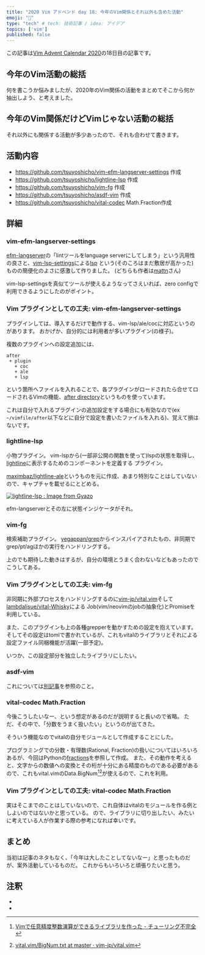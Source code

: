 ```yaml
---
title: "2020 Vim アドベンド day 18: 今年のVim関係とそれ以外も含めた活動"
emoji: "🎅"
type: "tech" # tech: 技術記事 / idea: アイデア
topics: ['vim']
published: false
---
```

この記事は[Vim Advent Calendar 2020](https://qiita.com/advent-calendar/2020/vim)の18日目の記事です。

## 今年のVim活動の総括

何を書こうか悩みましたが、2020年のVim関係の活動をまとめてそこから何か抽出しよう、と考えました。

## 今年のVim関係だけどVimじゃない活動の総括

それ以外にも関係する活動が多少あったので、それも合わせて書きます。

## 活動内容

- <https://github.com/tsuyoshicho/vim-efm-langserver-settings> 作成
- <https://github.com/tsuyoshicho/lightline-lsp> 作成
- <https://github.com/tsuyoshicho/vim-fg> 作成
- <https://github.com/tsuyoshicho/asdf-vim> 作成
- <https://github.com/tsuyoshicho/vital-codec> Math.Fraction作成

## 詳細

### vim-efm-langserver-settings

[efm-langserver](https://github.com/mattn/efm-langserver)の「lintツールをlanguage serverにしてしまう」という汎用性の良さと、[vim-lsp-settings](https://github.com/mattn/vim-lsp-settings)による[lsp](https://microsoft.github.io/language-server-protocol/) という(そのころはまだ敷居が高かった)ものの簡便化のよさに感激して作りました。
(どちらも作者は[mattn](https://zenn.dev/mattn)さん)

vim-lsp-settingsを真似てツールが使えるようなってさえいれば、zero configで利用できるようにしたのがポイント。

### Vim プラグインとしての工夫: vim-efm-langserver-settings

プラグインしては、導入するだけで動作する、vim-lsp/ale/cocに対応というのがあります。
おかげか、自分的には利用者が多いプラグイン(の様子)。

複数のプラグインへの設定追加には、

```text
after
 + plugin
   + coc
   + ale
   + lsp
```

という箇所へファイルを入れることで、各プラグインがロードされたら合せてロードされるVimの機能、[after directory](https://vim-jp.org/vimdoc-ja/options.html#after-directory)というものを使っています。

これは自分で入れるプラグインの追加設定をする場合にも有効なので(ex `~/vimfile/after`以下などに自分で設定を書いたファイルを入れる)、覚えて損はないです。

### lightline-lsp

小物プラグイン。
vim-lspから(一部非公開の関数を使って)lspの状態を取得し、[lightline](https://github.com/itchyny/lightline.vim)に表示するためのコンポーネントを定義する
プラグイン。

[maximbaz/lightline-ale](https://github.com/maximbaz/lightline-ale)というものを元に作成、あまり特別なことはしていないので、キャプチャを載せるにとどめる。

[![lightline-lsp : Image from Gyazo](https://i.gyazo.com/68933419ed2704286cd8d4fe39f2b6f3.png)](https://gyazo.com/68933419ed2704286cd8d4fe39f2b6f3)

efm-langserverとその左に状態インジケータがそれ。

### vim-fg

検索補助プラグイン。
[yegappan/grep](https://github.com/yegappan/grep)からインスパイアされたもの、非同期でgrep/pt/agほかの実行をハンドリングする。

上のでも期待した動きはするが、自分の環境とうまく合わないなどもあったのでこうしてある。

### Vim プラグインとしての工夫: vim-fg 

非同期に外部プロセスをハンドリングするのに[vim-jp/vital.vim](https://github.com/vim-jp/vital.vim)そして[lambdalisue/vital-Whisky](https://github.com/lambdalisue/vital-Whisky)による
Job(vim/neovimのjobの抽象化)とPromiseを利用している。

また、このプラグインも上の各種grepperを動かすための設定を抱えています。そしてその設定はtomlで書かれているが、これもvitalのライブラリとそれによる設定ファイル同梱機能が活躍(一部予定)。

いつか、この設定部分を独立したライブラリにしたい。

### asdf-vim

これについては[別記事](https://zenn.dev/tsuyoshicho/articles/2020-09-17-asdf-vim-plugin)を参照のこと。

### vital-codec Math.Fraction

今後こうしたいなー、という想定があるのだが説明すると長いので省略。
ただ、その中で、「分数をうまく扱いたい」というのが出てきた。

そういう機能なのでvitalの自分モジュールとして作成することにした。

プログラミングでの分数・有理数(Rational, Fraction)の扱いについてはいろいろあるが、今回はPythonの[fractions](https://docs.python.org/ja/3/library/fractions.html)を参照して作成。
また、その動作を考えると、文字からの数値への変換とその桁が十分にある精度のものである必要があるので、これもvital.vimのData.BigNum[^1][^2]が使えるので、これを利用。

### Vim プラグインとしての工夫: vital-codec Math.Fraction 

実はそこまでのことはしていないので、これ自体はvitalのモジュールを作る例としよいのではないかと思っている。
ので、ライブラリに切り出したい、みたいに考えている人が作業する際の参考になれば幸いです。

## まとめ

当初は記事のネタもなく、「今年は大したことしてないなー」と思ったものだが、案外活動しているものだ。
これからもいろいろと頑張りたいと思う。

## 注釈

- [^1]: [Vimで任意精度整数演算ができるライブラリを作った - チューリング不完全](https://aomoriringo.hateblo.jp/entry/2015/04/17/143053)
- [^2]: [vital.vim/BigNum.txt at master · vim-jp/vital.vim](https://github.com/vim-jp/vital.vim/blob/master/doc/vital/Data/BigNum.txt)
